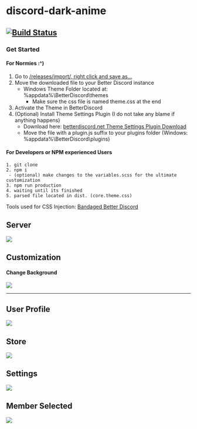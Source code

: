 # discord-dark-anime

## [![Build Status](https://travis-ci.org/Venipa/discord-dark-anime.svg?branch=master)](https://travis-ci.org/Venipa/discord-dark-anime)

### Get Started

#### For Normies :^)

1. Go to [/releases/import/, right click and save as...](https://raw.githubusercontent.com/Venipa/discord-dark-anime/master/releases/import/discord-dark-anime.theme.css)
2. Move the downloaded file to your Better Discord instance
   - Windows Theme Folder located at: %appdata%\BetterDiscord\themes
     - Make sure the css file is named theme.css at the end
3. Activate the Theme in BetterDiscord
4. (Optional) Install Theme Settings Plugin (I do not take any blame if anything happens)
   - Download here: [betterdiscord.net Theme Settings Plugin Download](https://betterdiscord.net/ghdl?id=2619)
   - Move the file with a plugin.js suffix to your plugins folder (Windows: %appdata%\BetterDiscord\plugins)

#### For Developers or NPM experienced Users

```
1. git clone
2. npm i
 - (optional) make changes to the variables.scss for the ultimate customization
3. npm run production
4. waiting until its finished
5. parsed file located in dist. (core.theme.css)
```

Tools used for CSS Injection:
[Bandaged Better Discord](https://github.com/rauenzi/BetterDiscordApp)

## Server

![](https://i.mavis.moe/f/F20bBLfaTO/discord-2019-01-26-00-52-44.png)

## Customization

#### Change Background

![](https://i.mavis.moe/f/jxcIBpREcA/discord-2019-01-19-00-46-55.png)

---

## User Profile

![](https://i.mavis.moe/f/DYVa1FSPNJ/2019-01-26-00-58-12.gif)

## Store

![](https://i.mavis.moe/f/fRFt7erqmd/2019-01-26-00-56-51.png)

## Settings

![](https://i.mavis.moe/f/BpenGm84R0/2019-01-26-00-54-36.png)

## Member Selected

![](https://i.mavis.moe/f/vLZoroykAD/2019-01-26-00-53-39.gif)
